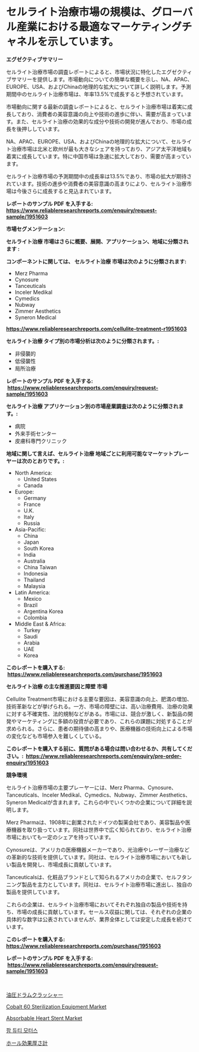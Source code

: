 <p><h1>セルライト治療市場の規模は、グローバル産業における最適なマーケティングチャネルを示しています。</h1></p><p><strong>エグゼクティブサマリー</strong></p>
<p><p>セルライト治療市場の調査レポートによると、市場状況に特化したエグゼクティブサマリーを提供します。市場動向についての簡単な概要を示し、NA、APAC、EUROPE、USA、およびChinaの地理的な拡大について詳しく説明します。予測期間中のセルライト治療市場は、年率13.5%で成長すると予想されています。</p><p>市場動向に関する最新の調査レポートによると、セルライト治療市場は着実に成長しており、消費者の美容意識の向上や技術の進歩に伴い、需要が高まっています。また、セルライト治療の効果的な成分や技術の開発が進んでおり、市場の成長を後押ししています。</p><p>NA、APAC、EUROPE、USA、およびChinaの地理的な拡大について、セルライト治療市場は北米と欧州が最も大きなシェアを持っており、アジア太平洋地域も着実に成長しています。特に中国市場は急速に拡大しており、需要が高まっています。</p><p>セルライト治療市場の予測期間中の成長率は13.5%であり、市場の拡大が期待されています。技術の進歩や消費者の美容意識の高まりにより、セルライト治療市場は今後さらに成長すると見込まれています。</p></p>
<p><strong>レポートのサンプル PDF を入手する: <a href="https://www.reliableresearchreports.com/enquiry/request-sample/1951603">https://www.reliableresearchreports.com/enquiry/request-sample/1951603</a></strong></p>
<p><strong>市場セグメンテーション:</strong></p>
<p><strong> セルライト治療 市場はさらに概要、展開、アプリケーション、地域に分類されます :</strong></p>
<p><strong>コンポーネントに関しては、 セルライト治療 市場は次のように分類されます: &nbsp;</strong></p>
<p><ul><li>Merz Pharma</li><li>Cynosure</li><li>Tanceuticals</li><li>Inceler Medikal</li><li>Cymedics</li><li>Nubway</li><li>Zimmer Aesthetics</li><li>Syneron Medical</li></ul></p>
<p><strong><a href="https://www.reliableresearchreports.com/cellulite-treatment-r1951603">https://www.reliableresearchreports.com/cellulite-treatment-r1951603</a></strong></p>
<p><strong> セルライト治療 タイプ別の市場分析は次のように分類されます。:</strong></p>
<p><ul><li>非侵襲的</li><li>低侵襲性</li><li>局所治療</li></ul></p>
<p><strong>レポートのサンプル PDF を入手する: &nbsp;<a href="https://www.reliableresearchreports.com/enquiry/request-sample/1951603">https://www.reliableresearchreports.com/enquiry/request-sample/1951603</a></strong></p>
<p><strong> セルライト治療 アプリケーション別の市場産業調査は次のように分類されます。:</strong></p>
<p><ul><li>病院</li><li>外来手術センター</li><li>皮膚科専門クリニック</li></ul></p>
<p><strong>地域に関して言えば、セルライト治療 地域ごとに利用可能なマーケットプレーヤーは次のとおりです。:</strong></p>
<p><ul>
    <li>
        North America:
        <ul>
            <li>United States</li>
            <li>Canada</li>
        </ul>
    </li>
    <li>
        Europe:
        <ul>
            <li>Germany</li>
            <li>France</li>
            <li>U.K.</li>
            <li>Italy</li>
            <li>Russia</li>
        </ul>
    </li>
    <li>
        Asia-Pacific:
        <ul>
            <li>China</li>
            <li>Japan</li>
            <li>South Korea</li>
            <li>India</li>
            <li>Australia</li>
            <li>China Taiwan</li>
            <li>Indonesia</li>
            <li>Thailand</li>
            <li>Malaysia</li>
        </ul>
    </li>
    <li>
        Latin America:
        <ul>
            <li>Mexico</li>
            <li>Brazil</li>
            <li>Argentina Korea</li>
            <li>Colombia</li>
        </ul>
    </li>
    <li>
        Middle East & Africa:
        <ul>
            <li>Turkey</li>
            <li>Saudi</li>
            <li>Arabia</li>
            <li>UAE</li>
            <li>Korea</li>
        </ul>
    </li>
    </ul></p>
<p><strong>このレポートを購入する: &nbsp;<a href="https://www.reliableresearchreports.com/purchase/1951603">https://www.reliableresearchreports.com/purchase/1951603</a></strong></p>
<p><strong>セルライト治療 の主な推進要因と障壁 市場</strong></p>
<p><p>Cellulite Treatment市場における主要な要因は、美容意識の向上、肥満の増加、技術革新などが挙げられる。一方、市場の障壁には、高い治療費用、治療の効果に対する不確実性、法的規制などがある。市場には、競合が激しく、新製品の開発やマーケティングに多額の投資が必要であり、これらの課題に対処することが求められる。さらに、患者の期待値の高まりや、医療機器の技術向上による市場の変化なども市場参入を難しくしている。</p></p>
<p><strong>このレポートを購入する前に、質問がある場合は問い合わせるか、共有してください。:&nbsp; <a href="https://www.reliableresearchreports.com/enquiry/pre-order-enquiry/1951603">https://www.reliableresearchreports.com/enquiry/pre-order-enquiry/1951603</a></strong></p>
<p><strong>競争環境</strong></p>
<p><p>セルライト治療市場の主要プレーヤーには、Merz Pharma、Cynosure、Tanceuticals、Inceler Medikal、Cymedics、Nubway、Zimmer Aesthetics、Syneron Medicalが含まれます。これらの中でいくつかの企業について詳細を説明します。</p><p>Merz Pharmaは、1908年に創業されたドイツの製薬会社であり、美容製品や医療機器を取り扱っています。同社は世界中で広く知られており、セルライト治療市場においても一定のシェアを持っています。</p><p>Cynosureは、アメリカの医療機器メーカーであり、光治療やレーザー治療などの革新的な技術を提供しています。同社は、セルライト治療市場においても新しい製品を開発し、市場成長に貢献しています。</p><p>Tanceuticalsは、化粧品ブランドとして知られるアメリカの企業で、セルフタンニング製品を主力としています。同社は、セルライト治療市場に進出し、独自の製品を提供しています。</p><p>これらの企業は、セルライト治療市場においてそれぞれ独自の製品や技術を持ち、市場の成長に貢献しています。セールス収益に関しては、それぞれの企業の具体的な数字は公表されていませんが、業界全体としては安定した成長を続けています。</p></p>
<p><strong>このレポートを購入する: &nbsp; <a href="https://www.reliableresearchreports.com/purchase/1951603">https://www.reliableresearchreports.com/purchase/1951603</a></strong></p>
<p><strong>レポートのサンプル PDF を入手する: &nbsp;<a href="https://www.reliableresearchreports.com/enquiry/request-sample/1951603">https://www.reliableresearchreports.com/enquiry/request-sample/1951603</a></strong><strong></strong></p>
<p>&nbsp;</p>
<p><p><a href="https://github.com/CloydAbbott2023/Market-Research-Report-List-1/blob/main/542285248928.md">油圧ドラムクラッシャー</a></p><p><a href="https://view.publitas.com/reportprime-1/cobalt-60-sterilization-equipment-market-exploring-market-share-market-trends-and-future-growth/">Cobalt 60 Sterilization Equipment Market</a></p><p><a href="https://github.com/bobicer/Market-Research-Report-List-3/blob/main/absorbable-heart-stent-market.md">Absorbable Heart Stent Market</a></p><p><a href="https://github.com/OwenHamiytll568745/Market-Research-Report-List-1/blob/main/760905243557.md">팜 듀티 모터스</a></p><p><a href="https://github.com/Fatimaklein1/Market-Research-Report-List-1/blob/main/751916748929.md">ホール効果厚さ計</a></p></p>